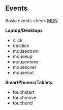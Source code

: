 ## Events  

Basic events check [MDN]()

**Laptop/Desktops**  

* click
* dblclick  
* mousedown  
* mouseup  
* mousemove  
* mouseover  
* mouseout  

**SmartPhones/Tablets**  

* touchstart
* touchmove  
* touchend  
